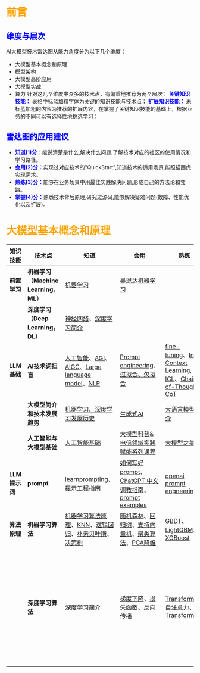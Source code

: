 # <span style="color: orange;">前言</span>
## <span style="color: blue;">维度与层次</span>
AI大模型技术雷达图从能力角度分为以下几个维度：
- 大模型基本概念和原理
- 模型架构
- 大模型高阶应用
- 大模型实战
- 算力
针对这几个维度中众多的技术点，有偏重地推荐为两个层次：
<span style="color: blue;">**关键知识技能：** </span>表格中标蓝加粗字体为关键的知识技能与技术点；
<span style="color: blue;">**扩展知识技能：**</span> 未标蓝加粗的内容为推荐的扩展内容，在掌握了关键知识技能的基础上，根据业务的不同可以有选择性地挑选学习；
## <span style="color: blue;">雷达图的应用建议</span>
- <span style="color: blue;">**知道(1)分**</span>：能说清楚是什么,解决什么问题,了解技术对应的社区的使用情况和学习路径。
- <span style="color: blue;">**会用(2)分：**</span>实现过对应技术的"QuickStart",知道技术的适用场景,能照猫画虎实现需求。
- <span style="color: blue;">**熟练(3)分：**</span>能够在业务场景中用最佳实践解决问题,形成自己的方法论和套路。
- <span style="color: blue;">**掌握(4)分：**</span>熟悉技术背后原理,研究过源码,能够解决疑难问题(故障、性能优化以及扩展)。

# <span style="color: orange;">大模型基本概念和原理</span>

| 知识技能      | 技术点                               | 知道                                                         | 会用                                                         | 熟练                                                         | 掌握                                                         |
| ------------- | ------------------------------------ | ------------------------------------------------------------ | ------------------------------------------------------------ | ------------------------------------------------------------ | ------------------------------------------------------------ |
| **前置学习**  | **机器学习（Machine Learning，ML）** | [机器学习](https://www.showmeai.tech/article-detail/185)     | [吴恩达机器学习](https://www.bilibili.com/video/BV164411b7dx/?from=search&seid=5856176897296408924) |                                                              |                                                              |
|               | **深度学习（Deep Learning，DL）**    | [神经网络](https://www.elastic.co/cn/what-is/neural-network)、[深度学习简介](https://github.com/datawhalechina/leedl-tutorial) |                                                              |                                                              |                                                              |
| **LLM基础**   | **AI技术词扫盲**                     | [人工智能](https://zh.wikipedia.org/wiki/人工智能)、[AGI](https://zh.wikipedia.org/wiki/通用人工智慧)、[AIGC](https://zh.wikipedia.org/wiki/生成式人工智慧)、[Large language model](https://zh.wikipedia.org/wiki/大型语言模型)、[NLP](https://zh.wikipedia.org/zh-hans/NLP) | [Prompt engineering](https://zh.wikipedia.org/wiki/生成式人工智慧)、[过拟合、欠拟合](https://www.hrwhisper.me/machine-learning-regularization/) | [fine-tuning](https://platform.openai.com/docs/guides/fine-tuning/fine-tuning)、[In Context Learning, ICL](https://www.hopsworks.ai/dictionary/in-context-learning-icl)、[Chain-of-Thought, CoT](https://www.promptingguide.ai/techniques/cot) | [RLHF](https://zh.wikipedia.org/wiki/基于人类反馈的强化学习) |
|               | **大模型简介和技术发展趋势**         | [机器学习、深度学习发展历史](https://3ms.huawei.com/km/groups/2033815/blogs/details/14718863?l=zh-cn&moduleId=407394802882781184) | [生成式AI](https://speech.ee.ntu.edu.tw/~hylee/genai/2024-spring.php) | [大语言模型简介](https://ilearning.huawei.com/course/100000/application-learn/CNE202307141429004-478?classCode=&sourcesType=&sxz-lang=zh_CN) |                                                              |
|               | **人工智能与大模型基础**             | [人工智能基础](https://ilearning.huawei.com/course/100000/application-learn/COU20240531000016?classCode=&sourcesType=&sxz-lang=zh_CN#323fdee14a0744c8a572a4c81c55bb2e) | [大模型科普&电信领域实践赋能系列课程](https://ilearning.huawei.com/edx/next/program/559746268793802752) | [大模型之美](https://ilearning.huawei.com/edx/next/courses-learn?courseId=100541001&articleId=644795) |                                                              |
| **LLM提示词** | **prompt**                           | [learnprompting](https://learnprompting.org/zh-Hans/docs/intro)、[提示工程指南](https://www.youtube.com/watch?v=yhk9x__D-Us) | [如何写好prompt](https://ilearning.huawei.com/course/100000/application-learn/COU20240527000015?classCode=&sourcesType=&sxz-lang=zh_CN#ebedd9a057c540acbeaa495b15609bae)、[ChatGPT 中文调教指南](https://github.com/PlexPt/awesome-chatgpt-prompts-zh)、[prompt examples](https://platform.openai.com/docs/examples) | [openai prompt engneering](https://platform.openai.com/docs/guides/prompt-engineering/prompt-engineering) | [吴恩达教你写提示词](https://www.youtube.com/watch?v=gCbHoXL2IcA&list=PL1bD7CLmGebf9FewSIJGZhFDK6FyWBH7P) |
| **算法原理**  | **机器学习算法**                     | [机器学习算法原理](https://speech.ee.ntu.edu.tw/~hylee/ml/2022-spring.php)、[KNN](https://www.showmeai.tech/article-detail/187)、[逻辑回归](https://www.showmeai.tech/article-detail/188)、[朴素贝叶斯](https://www.showmeai.tech/article-detail/189)、[决策树](https://www.showmeai.tech/article-detail/190) | [随机森林](https://www.showmeai.tech/article-detail/191)、[回归树](https://www.showmeai.tech/article-detail/192)、[支持向量机](https://www.showmeai.tech/article-detail/196)、[聚类算法](https://www.showmeai.tech/article-detail/197)、[PCA降维](https://www.showmeai.tech/article-detail/198) | [GBDT](https://www.showmeai.tech/article-detail/193)、[LightGBM](https://www.showmeai.tech/article-detail/195)、[XGBoost](https://www.showmeai.tech/article-detail/194) |                                                              |
|               | **深度学习算法**                     | [深度学习简介](https://speech.ee.ntu.edu.tw/~hylee/ml/2022-spring.php) | [梯度下降](https://www.showmeai.tech/article-detail/217)、[损失函数](https://www.showmeai.tech/article-detail/262)、[反向传播](https://www.showmeai.tech/article-detail/234) | [Transformers自注意力](https://www.showmeai.tech/article-detail/251)、[Transformer](https://www.youtube.com/watch?v=n9TlOhRjYoc) | [迁移学习算法](https://ilearning.huawei.com/course/100000/application-learn/CNE202110291211015-875?classCode=&sourcesType=&sxz-lang=zh_CN#e5c43474772d4606adb1f7b34edb7b8e)、[联邦学习](https://ilearning.huawei.com/edx/next/programs/cf5fa8b4-f047-4b1e-b9a2-c9cb233a4313/about)、[《深度学习》中的线性代数基础](https://www.jiqizhixin.com/articles/boost-data-science-skills-learn-linear-algebra) |





